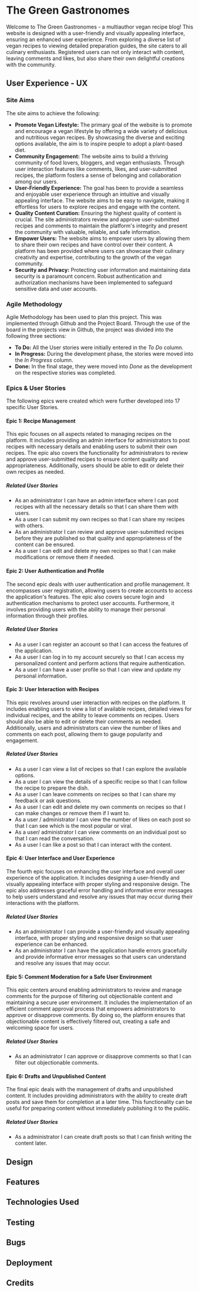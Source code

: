 # The Green Gastronomes
Welcome to The Green Gastronomes - a multiauthor vegan recipe blog! This website is designed with a user-friendly and visually appealing interface, ensuring an enhanced user experience. From exploring a diverse list of vegan recipes to viewing detailed preparation guides, the site caters to all culinary enthusiasts. Registered users can not only interact with content, leaving comments and likes, but also share their own delightful creations with the community.
## User Experience - UX
### Site Aims
The site aims to achieve the following:
- **Promote Vegan Lifestyle:** The primary goal of the website is to promote and encourage a vegan lifestyle by offering a wide variety of delicious and nutritious vegan recipes. By showcasing the diverse and exciting options available, the aim is to inspire people to adopt a plant-based diet.
- **Community Engagement:** The website aims to build a thriving community of food lovers, bloggers, and vegan enthusiasts. Through user interaction features like comments, likes, and user-submitted recipes, the platform fosters a sense of belonging and collaboration among our users.
- **User-Friendly Experience:** The goal has been to provide a seamless and enjoyable user experience through an intuitive and visually appealing interface. The website aims to be easy to navigate, making it effortless for users to explore recipes and engage with the content.
- **Quality Content Curation:** Ensuring the highest quality of content is crucial. The site administrators review and approve user-submitted recipes and comments to maintain the platform's integrity and present the community with valuable, reliable, and safe information.
- **Empower Users:** The website aims to empower users by allowing them to share their own recipes and have control over their content. A platform has been provided where users can showcase their culinary creativity and expertise, contributing to the growth of the vegan community.
- **Security and Privacy:** Protecting user information and maintaining data security is a paramount concern. Robust authentication and authorization mechanisms have been implemented to safeguard sensitive data and user accounts.
### Agile Methodology
Agile Methodology has been used to plan this project. This was implemented through Github and the Project Board. Through the use of the board in the projects view in Github, the project was divided into the following three sections: 
- **To Do:** All the User stories were initially entered in the *To Do* column.
- **In Progress:** During the development phase, the stories were moved into the *In Progress* column.
- **Done:** In the final stage, they were moved into *Done* as the development on the respective stories was completed.
### Epics & User Stories
The following epics were created which were further developed into 17 specific User Stories.
#### Epic 1: Recipe Management
This epic focuses on all aspects related to managing recipes on the platform. It includes providing an admin interface for administrators to post recipes with necessary details and enabling users to submit their own recipes. The epic also covers the functionality for administrators to review and approve user-submitted recipes to ensure content quality and appropriateness. Additionally, users should be able to edit or delete their own recipes as needed.
##### Related User Stories
- As an administrator I can have an admin interface where I can post recipes with all the necessary details so that I can share them with users.
- As a user I can submit my own recipes so that I can share my recipes with others.
- As an administrator I can review and approve user-submitted recipes before they are published so that quality and appropriateness of the content can be ensured.
- As a user I can edit and delete my own recipes so that I can make modifications or remove them if needed.
#### Epic 2: User Authentication and Profile
The second epic deals with user authentication and profile management. It encompasses user registration, allowing users to create accounts to access the application's features. The epic also covers secure login and authentication mechanisms to protect user accounts. Furthermore, it involves providing users with the ability to manage their personal information through their profiles.
##### Related User Stories
- As a user I can register an account so that I can access the features of the application.
- As a user I can log in to my account securely so that I can access my personalized content and perform actions that require authentication.
- As a user I can have a user profile so that I can view and update my personal information.
#### Epic 3: User Interaction with Recipes
This epic revolves around user interaction with recipes on the platform. It includes enabling users to view a list of available recipes, detailed views for individual recipes, and the ability to leave comments on recipes. Users should also be able to edit or delete their comments as needed. Additionally, users and administrators can view the number of likes and comments on each post, allowing them to gauge popularity and engagement.
##### Related User Stories
- As a user I can view a list of recipes so that I can explore the available options.
- As a user I can view the details of a specific recipe so that I can follow the recipe to prepare the dish.
- As a user I can leave comments on recipes so that I can share my feedback or ask questions.
- As a user I can edit and delete my own comments on recipes so that I can make changes or remove them if I want to.
- As a user / administrator I can view the number of likes on each post so that I can see which is the most popular or viral.
- As a user/ administrator I can view comments on an individual post so that I can read the conversation.
- As a user I can like a post so that I can interact with the content.
#### Epic 4: User Interface and User Experience
The fourth epic focuses on enhancing the user interface and overall user experience of the application. It includes designing a user-friendly and visually appealing interface with proper styling and responsive design. The epic also addresses graceful error handling and informative error messages to help users understand and resolve any issues that may occur during their interactions with the platform.
##### Related User Stories
- As an administrator I can provide a user-friendly and visually appealing interface, with proper styling and responsive design so that user experience can be enhanced.
- As an administrator I can have the application handle errors gracefully and provide informative error messages so that users can understand and resolve any issues that may occur.
#### Epic 5: Comment Moderation for a Safe User Environment
This epic centers around enabling administrators to review and manage comments for the purpose of filtering out objectionable content and maintaining a secure user environment. It includes the implementation of an efficient comment approval process that empowers administrators to approve or disapprove comments. By doing so, the platform ensures that objectionable content is effectively filtered out, creating a safe and welcoming space for users.
##### Related User Stories
- As an administrator I can approve or disapprove comments so that I can filter out objectionable comments.
#### Epic 6: Drafts and Unpublished Content
The final epic deals with the management of drafts and unpublished content. It includes providing administrators with the ability to create draft posts and save them for completion at a later time. This functionality can be useful for preparing content without immediately publishing it to the public.
##### Related User Stories
- As a administrator I can create draft posts so that I can finish writing the content later.
## Design
## Features
## Technologies Used
## Testing
## Bugs
## Deployment
## Credits
